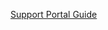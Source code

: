 [Support Portal Guide](https://support.ayehu.com/hc/en-us/articles/360037032874-Creating-an-SMS-Chatbot-with-Twilio)
